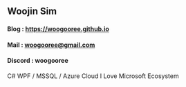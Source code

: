 ## Woojin Sim

#### Blog : https://woogooree.github.io
#### Mail : woogooree@gmail.com
#### Discord : woogooree

C# WPF / MSSQL / Azure Cloud
I Love Microsoft Ecosystem
<!--
**woogooree/woogooree** is a ✨ _special_ ✨ repository because its `README.md` (this file) appears on your GitHub profile.

Here are some ideas to get you started:

- 🔭 I’m currently working on ...
- 🌱 I’m currently learning ...
- 👯 I’m looking to collaborate on ...
- 🤔 I’m looking for help with ...
- 💬 Ask me about ...
- 📫 How to reach me: ...
- 😄 Pronouns: ...
- ⚡ Fun fact: ...
-->
